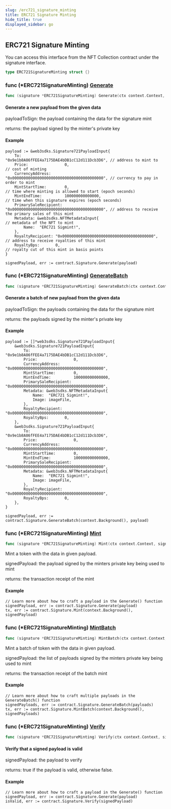 ```yaml
---
slug: /erc721_signature_minting
title: ERC721 Signature Minting
hide_title: true
displayed_sidebar: go
---
```


## ERC721 Signature Minting

You can access this interface from the NFT Collection contract under the signature interface\.

```go
type ERC721SignatureMinting struct {}
```

### func \(\*ERC721SignatureMinting\) [Generate](https://github.com/web3sdks/go-sdk/blob/main/web3sdks/erc721_signature_minting.go#L176)

```go
func (signature *ERC721SignatureMinting) Generate(ctx context.Context, payloadToSign *Signature721PayloadInput) (*SignedPayload721, error)
```

#### Generate a new payload from the given data

payloadToSign: the payload containing the data for the signature mint

returns: the payload signed by the minter's private key

#### Example

```
payload := &web3sdks.Signature721PayloadInput{
	To:                   "0x9e1b8A86fFEE4a7175DAE4bDB1cC12d111Dcb3D6", // address to mint to
	Price:                0,                                            // cost of minting
	CurrencyAddress:      "0x0000000000000000000000000000000000000000", // currency to pay in order to mint
	MintStartTime:        0,                                            // time where minting is allowed to start (epoch seconds)
	MintEndTime:          100000000000000,                              // time when this signature expires (epoch seconds)
	PrimarySaleRecipient: "0x0000000000000000000000000000000000000000", // address to receive the primary sales of this mint
	Metadata: &web3sdks.NFTMetadataInput{																// metadata of the NFT to mint
 		Name:  "ERC721 Sigmint!",
	},
	RoyaltyRecipient: "0x0000000000000000000000000000000000000000",     // address to receive royalties of this mint
	RoyaltyBps:       0,                                                // royalty cut of this mint in basis points
}

signedPayload, err := contract.Signature.Generate(payload)
```

### func \(\*ERC721SignatureMinting\) [GenerateBatch](https://github.com/web3sdks/go-sdk/blob/main/web3sdks/erc721_signature_minting.go#L225)

```go
func (signature *ERC721SignatureMinting) GenerateBatch(ctx context.Context, payloadsToSign []*Signature721PayloadInput) ([]*SignedPayload721, error)
```

#### Generate a batch of new payload from the given data

payloadToSign: the payloads containing the data for the signature mint

returns: the payloads signed by the minter's private key

#### Example

```
payload := []*web3sdks.Signature721PayloadInput{
	&web3sdks.Signature721PayloadInput{
		To:                   "0x9e1b8A86fFEE4a7175DAE4bDB1cC12d111Dcb3D6",
		Price:                0,
		CurrencyAddress:      "0x0000000000000000000000000000000000000000",
		MintStartTime:        0,
		MintEndTime:          100000000000000,
		PrimarySaleRecipient: "0x0000000000000000000000000000000000000000",
		Metadata: &web3sdks.NFTMetadataInput{
 			Name:  "ERC721 Sigmint!",
 			Image: imageFile,
		},
		RoyaltyRecipient: "0x0000000000000000000000000000000000000000",
		RoyaltyBps:       0,
	},
	&web3sdks.Signature721PayloadInput{
		To:                   "0x9e1b8A86fFEE4a7175DAE4bDB1cC12d111Dcb3D6",
		Price:                0,
		CurrencyAddress:      "0x0000000000000000000000000000000000000000",
		MintStartTime:        0,
		MintEndTime:          100000000000000,
		PrimarySaleRecipient: "0x0000000000000000000000000000000000000000",
		Metadata: &web3sdks.NFTMetadataInput{
 			Name:  "ERC721 Sigmint!",
 			Image: imageFile,
		},
		RoyaltyRecipient: "0x0000000000000000000000000000000000000000",
		RoyaltyBps:       0,
	},
}

signedPayload, err := contract.Signature.GenerateBatch(context.Background(), payload)
```

### func \(\*ERC721SignatureMinting\) [Mint](https://github.com/web3sdks/go-sdk/blob/main/web3sdks/erc721_signature_minting.go#L52)

```go
func (signature *ERC721SignatureMinting) Mint(ctx context.Context, signedPayload *SignedPayload721) (*types.Transaction, error)
```

Mint a token with the data in given payload\.

signedPayload: the payload signed by the minters private key being used to mint

returns: the transaction receipt of the mint

#### Example

```
// Learn more about how to craft a payload in the Generate() function
signedPayload, err := contract.Signature.Generate(payload)
tx, err := contract.Signature.Mint(context.Background(), signedPayload)
```

### func \(\*ERC721SignatureMinting\) [MintBatch](https://github.com/web3sdks/go-sdk/blob/main/web3sdks/erc721_signature_minting.go#L88)

```go
func (signature *ERC721SignatureMinting) MintBatch(ctx context.Context, signedPayloads []*SignedPayload721) (*types.Transaction, error)
```

Mint a batch of token with the data in given payload\.

signedPayload: the list of payloads signed by the minters private key being used to mint

returns: the transaction receipt of the batch mint

#### Example

```
// Learn more about how to craft multiple payloads in the GenerateBatch() function
signedPayloads, err := contract.Signature.GenerateBatch(payloads)
tx, err := contract.Signature.MintBatch(context.Background(), signedPayloads)
```

### func \(\*ERC721SignatureMinting\) [Verify](https://github.com/web3sdks/go-sdk/blob/main/web3sdks/erc721_signature_minting.go#L140)

```go
func (signature *ERC721SignatureMinting) Verify(ctx context.Context, signedPayload *SignedPayload721) (bool, error)
```

#### Verify that a signed payload is valid

signedPayload: the payload to verify

returns: true if the payload is valid, otherwise false\.

#### Example

```
// Learn more about how to craft a payload in the Generate() function
signedPayload, err := contract.Signature.Generate(payload)
isValid, err := contract.Signature.Verify(signedPayload)
```
